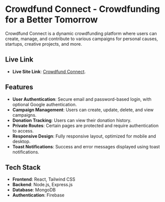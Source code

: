 # Crowdfund Connect - Crowdfunding for a Better Tomorrow

Crowdfund Connect is a dynamic crowdfunding platform where users can create, manage, and contribute to various campaigns for personal causes, startups, creative projects, and more.

## Live Link

- **Live Site Link**: [Crowdfund Connect](https://crowd-funding-855d09.netlify.app/).

## Features

- **User Authentication**: Secure email and password-based login, with optional Google authentication.
- **Campaign Management**: Users can create, update, delete, and view campaigns.
- **Donation Tracking**: Users can view their donation history.
- **Private Routes**: Certain pages are protected and require authentication to access.
- **Responsive Design**: Fully responsive layout, optimized for mobile and desktop.
- **Toast Notifications**: Success and error messages displayed using toast notifications.

## Tech Stack

- **Frontend**: React, Tailwind CSS
- **Backend**: Node.js, Express.js
- **Database**: MongoDB
- **Authentication**: Firebase 

